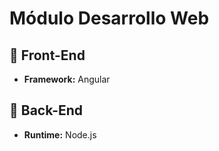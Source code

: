 # Módulo Desarrollo Web

## 📌 Front-End
- **Framework:** Angular

## 📌 Back-End
- **Runtime:** Node.js
